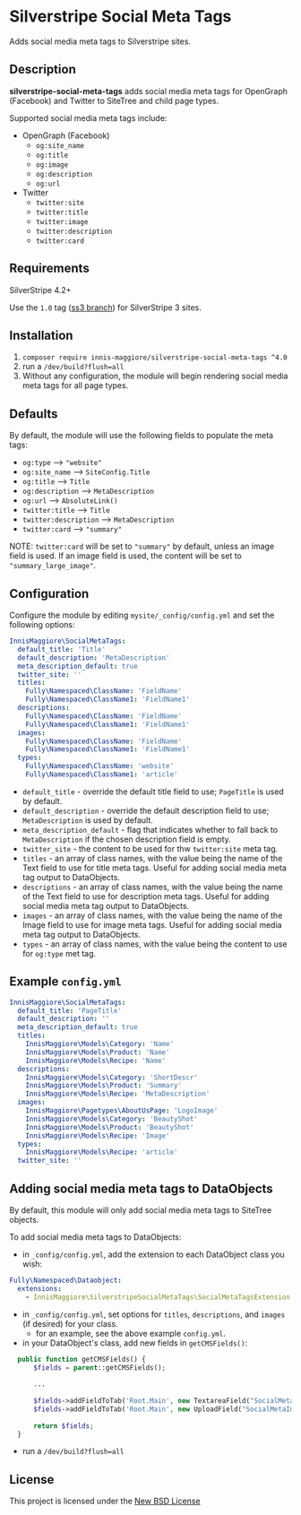# Silverstripe Social Meta Tags
Adds social media meta tags to Silverstripe sites.

## Description
**silverstripe-social-meta-tags** adds social media meta tags for OpenGraph (Facebook) and Twitter to SiteTree and child page types.

Supported social media meta tags include:

* OpenGraph (Facebook)
  * `og:site_name`
  * `og:title`
  * `og:image`
  * `og:description`
  * `og:url`
* Twitter
  * `twitter:site`
  * `twitter:title`
  * `twitter:image`
  * `twitter:description`
  * `twitter:card`

## Requirements
SilverStripe 4.2+

Use the `1.0` tag ([ss3 branch](https://github.com/InnisMaggiore/silverstripe-social-meta-tags/tree/ss3)) for SilverStripe 3 sites.

## Installation
1. ``composer require innis-maggiore/silverstripe-social-meta-tags ^4.0``
2. run a `/dev/build?flush=all`
3. Without any configuration, the module will begin rendering social media meta tags for all page types. 

## Defaults
By default, the module will use the following fields to populate the meta tags:

* `og:type`				--> `"website"`
* `og:site_name`		--> `SiteConfig.Title`
* `og:title`			--> `Title`
* `og:description`		--> `MetaDescription`
* `og:url`				--> `AbsoluteLink()`
* `twitter:title`		--> `Title`
* `twitter:description`	--> `MetaDescription`
* `twitter:card`		--> `"summary"`

NOTE: `twitter:card` will be set to `"summary"` by default, unless an image field is used. If an image field is used, the content will be set to `"summary_large_image"`.

## Configuration
Configure the module by editing ``mysite/_config/config.yml`` and set the following options:
```yml
InnisMaggiore\SocialMetaTags:
  default_title: 'Title' 
  default_description: 'MetaDescription' 
  meta_description_default: true 
  twitter_site: '' 
  titles:	
    Fully\Namespaced\ClassName: 'FieldName'
    Fully\Namespaced\ClassName1: 'FieldName1'
  descriptions:
    Fully\Namespaced\ClassName: 'FieldName'
    Fully\Namespaced\ClassName1: 'FieldName1'
  images:	
    Fully\Namespaced\ClassName: 'FieldName'
    Fully\Namespaced\ClassName1: 'FieldName1'
  types:
    Fully\Namespaced\ClassName: 'website'
    Fully\Namespaced\ClassName1: 'article'
```
* `default_title` - override the default title field to use; `PageTitle` is used by default.
* `default_description` - override the default description field to use; `MetaDescription` is used by default.
* `meta_description_default` - flag that indicates whether to fall back to `MetaDescription` if the chosen description field is empty.
* `twitter_site` - the content to be used for thw `twitter:site` meta tag.
* `titles` - an array of class names, with the value being the name of the Text field to use for title meta tags. Useful for adding social media meta tag output to DataObjects.
* `descriptions` - an array of class names, with the value being the name of the Text field to use for description meta tags. Useful for adding social media meta tag output to DataObjects.
* `images` - an array of class names, with the value being the name of the Image field to use for image meta tags. Useful for adding social media meta tag output to DataObjects.
* `types` - an array of class names, with the value being the content to use for `og:type` met tag.

## Example `config.yml`
```yml
InnisMaggiore\SocialMetaTags:
  default_title: 'PageTitle'
  default_description: ''
  meta_description_default: true
  titles:
    InnisMaggiore\Models\Category: 'Name'
    InnisMaggiore\Models\Product: 'Name'
    InnisMaggiore\Models\Recipe: 'Name'
  descriptions:
    InnisMaggiore\Models\Category: 'ShortDescr'
    InnisMaggiore\Models\Product: 'Summary'
    InnisMaggiore\Models\Recipe: 'MetaDescription'
  images:
    InnisMaggiore\Pagetypes\AboutUsPage: 'LogoImage'
    InnisMaggiore\Models\Category: 'BeautyShot'
    InnisMaggiore\Models\Product: 'BeautyShot'
    InnisMaggiore\Models\Recipe: 'Image'
  types:
    InnisMaggiore\Models\Recipe: 'article'
  twitter_site: ''
```
## Adding social media meta tags to DataObjects
By default, this module will only add social media meta tags to SiteTree objects.

To add social media meta tags to DataObjects:
* in `_config/config.yml`, add the extension to each DataObject class you wish:
```yml
Fully\Namespaced\Dataobject:
  extensions:
    - InnisMaggiore\SilverstripeSocialMetaTags\SocialMetaTagsExtension
```
* in `_config/config.yml`, set options for `titles`, `descriptions`, and `images` (if desired) for your class.
  * for an example, see the above example `config.yml`.
* in your DataObject's class, add new fields in `getCMSFields()`:
```php
  public function getCMSFields() {
      $fields = parent::getCMSFields();
      
      ...
      
      $fields->addFieldToTab('Root.Main', new TextareaField("SocialMetaDescription"));
      $fields->addFieldToTab('Root.Main', new UploadField("SocialMetaImage"));
      
      return $fields;
  }
```
* run a `/dev/build?flush=all`

## License
This project is licensed under the [New BSD License](./LICENSE)
